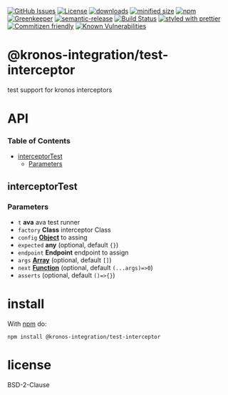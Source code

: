 [![GitHub Issues](https://img.shields.io/github/issues/Kronos-Integration/test-interceptor.svg?style=flat-square)](https://github.com/Kronos-Integration/test-interceptor/issues)
[![License](https://img.shields.io/badge/License-BSD%203--Clause-blue.svg)](https://opensource.org/licenses/BSD-3-Clause)
[![downloads](http://img.shields.io/npm/dm/@kronos-integration/test-interceptor.svg?style=flat-square)](https://npmjs.org/package/@kronos-integration/test-interceptor)
[![minified size](https://badgen.net/bundlephobia/min/@kronos-integration/test-interceptor)](https://bundlephobia.com/result?p=@kronos-integration/test-interceptor)
[![npm](https://img.shields.io/npm/v/@kronos-integration/test-interceptor.svg)](https://www.npmjs.com/package/@kronos-integration/test-interceptor)
[![Greenkeeper](https://badges.greenkeeper.io/Kronos-Integration/test-interceptor.svg)](https://greenkeeper.io/)
[![semantic-release](https://img.shields.io/badge/%20%20%F0%9F%93%A6%F0%9F%9A%80-semantic--release-e10079.svg)](https://github.com/Kronos-Integration/test-interceptor)
[![Build Status](https://secure.travis-ci.org/Kronos-Integration/test-interceptor.png)](http://travis-ci.org/Kronos-Integration/test-interceptor)
[![styled with prettier](https://img.shields.io/badge/styled_with-prettier-ff69b4.svg)](https://github.com/prettier/prettier)
[![Commitizen friendly](https://img.shields.io/badge/commitizen-friendly-brightgreen.svg)](http://commitizen.github.io/cz-cli/)
[![Known Vulnerabilities](https://snyk.io/test/github/Kronos-Integration/test-interceptor/badge.svg)](https://snyk.io/test/github/Kronos-Integration/test-interceptor)

# @kronos-integration/test-interceptor

test support for kronos interceptors

# API

<!-- Generated by documentation.js. Update this documentation by updating the source code. -->

### Table of Contents

-   [interceptorTest](#interceptortest)
    -   [Parameters](#parameters)

## interceptorTest

### Parameters

-   `t` **ava** ava test runner
-   `factory` **Class** interceptor Class
-   `config` **[Object](https://developer.mozilla.org/docs/Web/JavaScript/Reference/Global_Objects/Object)** to assing
-   `expected` **any**  (optional, default `{}`)
-   `endpoint` **Endpoint** endpoint to assign
-   `args` **[Array](https://developer.mozilla.org/docs/Web/JavaScript/Reference/Global_Objects/Array)**  (optional, default `[]`)
-   `next` **[Function](https://developer.mozilla.org/docs/Web/JavaScript/Reference/Statements/function)**  (optional, default `(...args)=>0`)
-   `asserts`   (optional, default `()=>{}`)

# install

With [npm](http://npmjs.org) do:

```shell
npm install @kronos-integration/test-interceptor
```

# license

BSD-2-Clause
